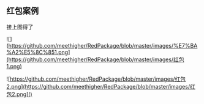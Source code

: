 ## 红包案例

接上图得了

![](https://github.com/meethigher/RedPackage/blob/master/images/%E7%BA%A2%E5%8C%851.png](https://github.com/meethigher/RedPackage/blob/master/images/红包1.png)

![https://github.com/meethigher/RedPackage/blob/master/images/红包2.png](https://github.com/meethigher/RedPackage/blob/master/images/红包2.png]()